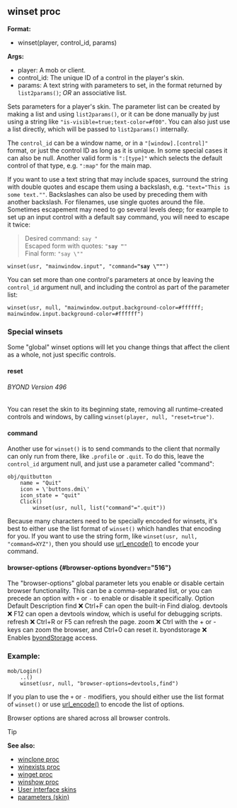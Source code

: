 ## winset proc

<!-- -->
**Format:**
+   winset(player, control_id, params)
<!-- -->
**Args:**
+   player: A mob or client.
+   control_id: The unique ID of a control in the player\'s skin.
+   params: A text string with parameters to set, in the format returned
    by `list2params()`; *OR* an associative list.


Sets parameters for a player\'s skin. The parameter list can be
created by making a list and using `list2params()`, or it can be done
manually by just using a string like
`"is-visible=true;text-color=#f00"`. You can also just use a list
directly, which will be passed to `list2params()` internally.


The `control_id` can be a window name, or in a
`"[window].[control]"` format, or just the control ID as long as it is
unique. In some special cases it can also be null. Another valid form is
`":[type]"` which selects the default control of that type, e.g.
`":map"` for the main map. 

If you want to use a text string
that may include spaces, surround the string with double quotes and
escape them using a backslash, e.g. `"text="This is some text.""`.
Backslashes can also be used by preceding them with another backslash.
For filenames, use single quotes around the file. Sometimes escapement
may need to go several levels deep; for example to set up an input
control with a default say command, you will need to escape it twice:
> Desired command: `say "`\
> Escaped form with quotes: `"`**`say "`**`"`\
> Final form: `"say \""`
> 

`winset(usr, "mainwindow.input", "command=`**`"say \""`**`")`


You can set more than one control\'s parameters at once by
leaving the `control_id` argument null, and including the control as
part of the parameter list: 
``` dm
winset(usr, null, "mainwindow.output.background-color=#ffffff; mainwindow.input.background-color=#ffffff")
```

### Special winsets


Some "global" winset options will let you change things that
affect the client as a whole, not just specific controls.
#### reset 
###### BYOND Version 496


You can reset the skin to its beginning state, removing all
runtime-created controls and windows, by calling
`winset(player, null, "reset=true")`.
#### command


Another use for `winset()` is to send commands to the client
that normally can only run from there, like `.profile` or `.quit`. To do
this, leave the `control_id` argument null, and just use a parameter
called "command": 
``` dm
obj/quitbutton
    name = "Quit"
    icon = \'buttons.dmi\'
    icon_state = "quit"
    Click()
        winset(usr, null, list("command"=".quit"))
```
 

Because many characters
need to be specially encoded for winsets, it\'s best to either use the
list format of `winset()` which handles that encoding for you. If you
want to use the string form, like `winset(usr, null, "command=XYZ")`,
then you should use [url_encode()](/ref/proc/url_encode.md)  to encode
your command.
#### browser-options {#browser-options byondver="516"}


The "browser-options" global parameter lets you enable or
disable certain browser functionality. This can be a comma-separated
list, or you can precede an option with `+` or `-` to enable or disable
it specifically.
Option
Default
Description
find
❌
Ctrl+F can open the built-in Find dialog.
devtools
❌
F12 can open a devtools window, which is useful for debugging scripts.
refresh
❌
Ctrl+R or F5 can refresh the page.
zoom
❌
Ctrl with the + or - keys can zoom the browser, and Ctrl+0 can reset it.
byondstorage
❌
Enables [byondStorage](/ref/skin/control/browser/byondStorage.md) 
access.
### Example:

``` dm
mob/Login()
    ..()
    winset(usr, null, "browser-options=devtools,find")
```
 

If you plan to use
the `+` or `-` modifiers, you should either use the list format of
`winset()` or use [url_encode()](/ref/proc/url_encode.md) to encode the
list of options. 

Browser options are shared across all browser
controls.

> [!TIP] 
> **See also:**
> +   [winclone proc](/ref/proc/winclone.md) 
> +   [winexists proc](/ref/proc/winexists.md) 
> +   [winget proc](/ref/proc/winget.md) 
> +   [winshow proc](/ref/proc/winshow.md) 
> +   [User interface skins](/ref/skin.md) 
> +   [parameters (skin)](/ref/skin/param.md) 
